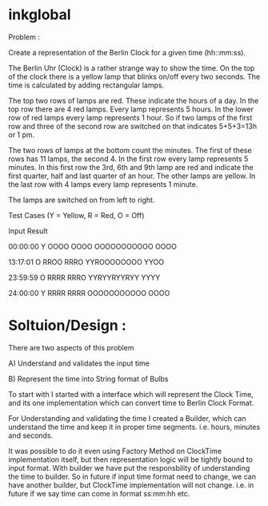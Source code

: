 inkglobal
=========

Problem : 

Create a representation of the Berlin Clock for a given time (hh::mm:ss).

The Berlin Uhr (Clock) is a rather strange way to show the time. On the top of the clock there is a yellow lamp that blinks on/off every two seconds. The time is calculated by adding rectangular lamps.

The top two rows of lamps are red. These indicate the hours of a day. In the top row there are 4 red lamps. Every lamp represents 5 hours. In the lower row of red lamps every lamp represents 1 hour. So if two lamps of the first row and three of the second row are switched on that indicates 5+5+3=13h or 1 pm.

The two rows of lamps at the bottom count the minutes. The first of these rows has 11 lamps, the second 4. In the first row every lamp represents 5 minutes. In this first row the 3rd, 6th and 9th lamp are red and indicate the first quarter, half and last quarter of an hour. The other lamps are yellow. In the last row with 4 lamps every lamp represents 1 minute.

The lamps are switched on from left to right.

Test Cases (Y = Yellow, R = Red, O = Off)

Input     Result 

00:00:00  Y OOOO OOOO OOOOOOOOOOO OOOO

13:17:01  O RROO RRRO YYROOOOOOOO YYOO

23:59:59  O RRRR RRRO YYRYYRYYRYY YYYY

24:00:00  Y RRRR RRRR OOOOOOOOOOO OOOO


Soltuion/Design : 
=================

There are two aspects of this problem

A) Understand and validates the input time

B) Represent the time into String format of Bulbs

To start with I started with a interface which will represent the Clock Time, and its one implementation which can convert time to Berlin Clock Format.

For Understanding and validating the time I created a Builder, which can understand the time and keep it in proper time segments. i.e. hours, minutes and seconds.

It was possible to do it even using Factory Method on ClockTime implementation itself, but then representation logic will be tightly bound to input format. With builder we have put the responsbility of understanding the time to builder. So in future if input time format need to change, we can have another builder, but ClockTime implementation will not change.
i.e. in future if we say time can come in format ss:mm:hh etc.





